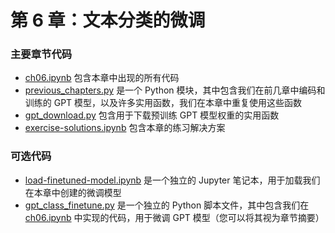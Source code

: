 # 第 6 章：文本分类的微调

### 主要章节代码

- [ch06.ipynb](ch06.zh.ipynb) 包含本章中出现的所有代码
- [previous_chapters.py](previous_chapters.py) 是一个 Python 模块，其中包含我们在前几章中编码和训练的 GPT 模型，以及许多实用函数，我们在本章中重复使用这些函数
- [gpt_download.py](gpt_download.py) 包含用于下载预训练 GPT 模型权重的实用函数
- [exercise-solutions.ipynb](exercise-solutions.ipynb) 包含本章的练习解决方案

### 可选代码

- [load-finetuned-model.ipynb](load-finetuned-model.ipynb) 是一个独立的 Jupyter 笔记本，用于加载我们在本章中创建的微调模型
- [gpt_class_finetune.py](gpt_class_finetune.py) 是一个独立的 Python 脚本文件，其中包含我们在 [ch06.ipynb](ch06.zh.ipynb) 中实现的代码，用于微调 GPT 模型（您可以将其视为章节摘要）